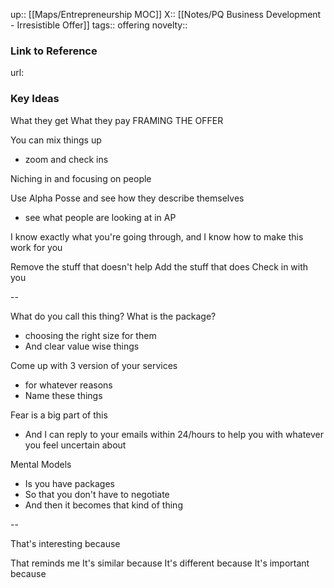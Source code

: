 up:: [[Maps/Entrepreneurship MOC]]
X:: [[Notes/PQ Business Development - Irresistible Offer]]
tags:: offering
novelty::

### Link to Reference
url: 

### Key Ideas

What they get
What they pay
FRAMING THE OFFER

You can mix things up
- zoom and check ins

Niching in and focusing on people

Use Alpha Posse and see how they describe themselves
- see what people are looking at in AP

I know exactly what you're going through, and I know how to make this work for you

Remove the stuff that doesn't help
Add the stuff that does
Check in with you

--

What do you call this thing?
What is the package?
- choosing the right size for them
- And clear value wise things

Come up with 3 version of your services
- for whatever reasons
- Name these things

Fear is a big part of this
- And I can reply to your emails within 24/hours to help you with whatever you feel uncertain about

Mental Models
- Is you have packages
- So that you don't have to negotiate
- And then it becomes that kind of thing

--

That's interesting because

That reminds me
It's similar because
It's different because
It's important because